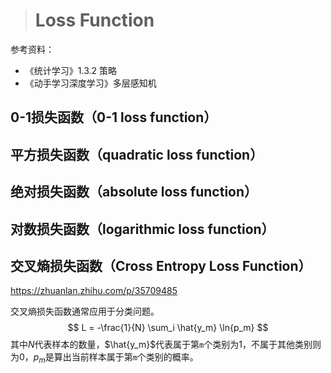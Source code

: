 > # Loss Function

参考资料：

* 《统计学习》1.3.2 策略
* 《动手学习深度学习》多层感知机

## 0-1损失函数（0-1 loss function）





## 平方损失函数（quadratic loss function）





## 绝对损失函数（absolute loss function）





## 对数损失函数（logarithmic loss function）





## 交叉熵损失函数（Cross Entropy Loss Function）

https://zhuanlan.zhihu.com/p/35709485

交叉熵损失函数通常应用于分类问题。
$$
L = -\frac{1}{N} \sum_i \hat{y_m} \ln{p_m}
$$
其中$N$代表样本的数量，$\hat{y_m}$代表属于第`m`个类别为1，不属于其他类别则为0，$p_m$是算出当前样本属于第`m`个类别的概率。







